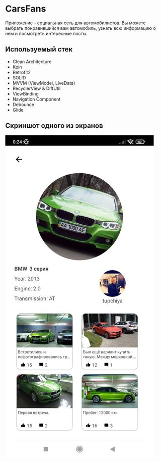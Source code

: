 # CarsFans

Приложение - социальная сеть для автомобилистов. Вы можете выбрать понравившийся вам автомобиль, узнать 
всю информацию о нем и посмотреть интересные посты.

## Используемый стек

+ Clean Architecture
+ Koin
+ Retrofit2
+ SOLID
+ MVVM (ViewModel, LiveData)  
+ RecyclerView & DiffUtil  
+ ViewBinding  
+ Navigation Component  
+ Debounce  
+ Glide

## Скриншот одного из экранов

![Info screen](https://github.com/alexxk2/CarsFans/blob/dev/app/src/main/res/drawable/screenshot.jpg)
